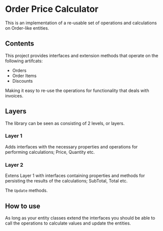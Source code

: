 ﻿# Order Price Calculator

This is an implementation of a re-usable set of operations and calculations on Order-like entities.

## Contents

This project provides interfaces and extension methods that operate on the following artifcats:

* Orders
* Order Items
* Discounts

Making it easy to re-use the operations for functionality that deals with invoices.

## Layers

The library can be seen as consisting of 2 levels, or layers.

### Layer 1

Adds interfaces with the necessary properties and operations for performing calculations; Price, Quantity etc.

### Layer 2

Extens Layer 1 with interfaces containing properties and methods for persisting the results of the calculations; SubTotal, Total etc.

The ```Update``` methods.

## How to use

As long as your entity classes extend the interfaces you should be able to call the operations to calculate values and update the entities.